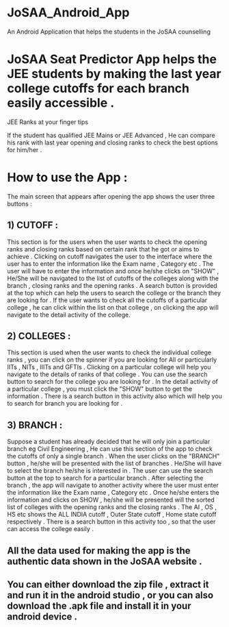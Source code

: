 # JoSAA_Android_App
An Android Application that helps the students in the JoSAA counselling 

# JoSAA Seat Predictor App helps the JEE students by making the last year college cutoffs for each branch easily accessible .
JEE Ranks at your finger tips 

If the student has qualified JEE Mains or JEE Advanced , He can compare his rank with last year opening and closing ranks to check the best options for him/her .


# How to use the App :
The main screen that appears after opening the app shows the user three buttons :
## 1) CUTOFF : 
This section is for the users when the user wants to check the opening ranks and closing ranks based on certain rank that he got or aims to achieve . Clicking on cutoff navigates the user to the interface where the user has to enter the information like the Exam name , Category etc . The user will have to enter the information and once he/she clicks on "SHOW" , He/She will be navigated to the list of cutoffs of the colleges along with the branch , closing ranks and the opening ranks . A search button is provided at the top which can help the users to search the college or the branch they are looking for . If the user wants to check all the cutoffs of a particular college , he can click within the list on that college , on clicking the app will navigate to the detail activity of the college.



## 2) COLLEGES :
This section is used when the user wants to check the individual college ranks , you can click on the spinner if you are looking for All or particularly IITs , NITs , IIITs 
and GFTIs . Clicking on a particular college will help you navigate to the details of ranks of that college . You can use the search button to search for the college you are looking for . In the detail activity of a particular college , you must click the "SHOW" button to get the information . There is a search button in this activity also which will help you to search for branch you are looking for .

## 3) BRANCH :
Suppose a student has already decided that he will only join a particular branch eg Civil Engineering , He can use this section of the app to check the cutoffs of only a single branch . When the user clicks on the "BRANCH" button , he/she will be presented with the list of branches . He/She will have to select the branch he/she is interested in . The user can use the search button at the top to search for a particular branch . After selecting the branch , the app will navigate to another activity where the user must enter the information like the Exam name , Category etc . Once he/she enters the information and clicks on SHOW , he/she will be presented will the sorted list of colleges with the opening ranks and the closing ranks . The AI , OS , HS etc shows the ALL INDIA cutoff , Outer State cutoff , Home state cutoff respectively . There is a search button in this activity too , so that the user can access the college easily .

## All the data used for making the app is the authentic data shown in the JoSAA website .

## You can either download the zip file , extract it and run it in the android studio , or you can also download the .apk file and install it in your android device .





